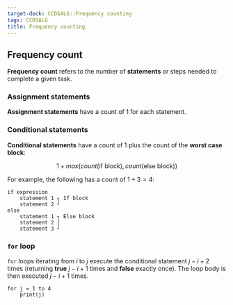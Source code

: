 ```yaml
---
target-deck: CCDSALG::Frequency counting
tags: CCDSALG
title: Frequency counting
---
```


## Frequency count

**Frequency count** refers to the number of **statements** or steps needed to complete a given task.
<!--ID: 1717429724870-->

### Assignment statements

**Assignment statements** have a count of $1$ for each statement.
<!--ID: 1717429724874-->

### Conditional statements

**Conditional statements** have a count of $1$ plus the count of the **worst case block**:

$$
1 + max(count(\text{if block}), count(\text{else block}))
$$

For example, the following has a count of $1+3=4$:

```
if expression
	statement 1 ┐ If block
	statement 2 ┘ 
else
	statement 1 ┐ Else block
	statement 2 | 
	statement 3 ┘
```

<!--ID: 1717429724878-->

### `for` loop

`for` loops iterating from $i$ to $j$ execute the conditional statement $j - i + 2$ times (returning **true** $j - i + 1$ times and **false** exactly once). The loop body is then executed $j - i + 1$ times.

```
for j = 1 to 4
	print(j) 
```

<!--ID: 1717429724881-->
